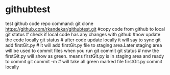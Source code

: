 # githubtest
test github code repo
command:
git clone https://github.com/rkandekar/githubtest.git #copy code from github to local
git status # check if local code has any changes with github
#now update the code locally
git status # after code update locally it will say to sync
git add firstGit.py # it will add firstGit.py file to staging area.Later staging area will be used to commit files when you run git commit
git status # now the firstGit.py will show as green. means firstGit.py is in staging area and ready to commit
git commit -m # will take all green marked file firstGit.py commit locally
